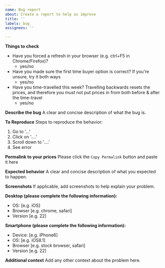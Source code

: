 ```yaml
---
name: Bug report
about: Create a report to help us improve
title: ''
labels: bug
assignees: ''

---
```


**Things to check**
- Have you forced a refresh in your browser (e.g. ctrl+F5 in Chrome/Firefox)?
  - yes/no
- Have you made sure the first time buyer option is correct? If you're unsure, try it both ways
  - yes/no
- Have you time-travelled this week? Travelling backwards resets the prices, and therefore you must not put prices in from both before & after the time-travel
  - yes/no

**Describe the bug**
A clear and concise description of what the bug is.

**To Reproduce**
Steps to reproduce the behavior:
1. Go to '...'
2. Click on '....'
3. Scroll down to '....'
4. See error

**Permalink to your prices**
Please click the `Copy Permalink` button and paste it here

**Expected behavior**
A clear and concise description of what you expected to happen.

**Screenshots**
If applicable, add screenshots to help explain your problem.

**Desktop (please complete the following information):**
 - OS: [e.g. iOS]
 - Browser [e.g. chrome, safari]
 - Version [e.g. 22]

**Smartphone (please complete the following information):**
 - Device: [e.g. iPhone6]
 - OS: [e.g. iOS8.1]
 - Browser [e.g. stock browser, safari]
 - Version [e.g. 22]

**Additional context**
Add any other context about the problem here.
